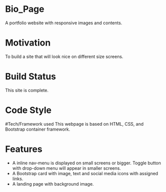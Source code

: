 # Bio_Page
A portfolio website with responsive images and contents.

# Motivation
To build a site that will look nice on different size screens.

# Build Status
This site is complete.

# Code Style

#Tech/Framework used
This webpage is based on HTML, CSS, and Bootstrap container framework.

# Features
- A inline nav-menu is displayed on small screens or bigger. Toggle button with drop-down menu will appear in smaller screens.
- A Bootstrap card with image, text and social media icons with assigned links.
- A landing page with background image.
